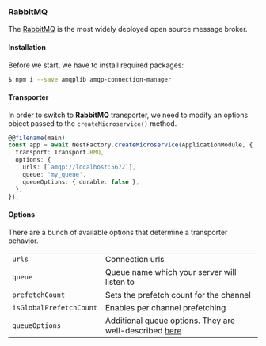 ### RabbitMQ

The [RabbitMQ](https://www.rabbitmq.com/) is the most widely deployed open source message broker.

#### Installation

Before we start, we have to install required packages:

```bash
$ npm i --save amqplib amqp-connection-manager
```

#### Transporter

In order to switch to **RabbitMQ** transporter, we need to modify an options object passed to the `createMicroservice()` method.

```typescript
@@filename(main)
const app = await NestFactory.createMicroservice(ApplicationModule, {
  transport: Transport.RMQ,
  options: {
    urls: [`amqp://localhost:5672`],
    queue: 'my_queue',
    queueOptions: { durable: false },
  },
});
```

#### Options

There are a bunch of available options that determine a transporter behavior.

<table>
  <tr>
    <td><code>urls</code></td>
    <td>Connection urls</td>
  </tr>
  <tr>
    <td><code>queue</code></td>
    <td>Queue name which your server will listen to</td>
  </tr>
  <tr>
    <td><code>prefetchCount</code></td>
    <td>Sets the prefetch count for the channel</td>
  </tr>
  <tr>
    <td><code>isGlobalPrefetchCount</code></td>
    <td>Enables per channel prefetching</td>
  </tr>
  <tr>
    <td><code>queueOptions</code></td>
    <td>Additional queue options. They are well-described <a href="https://www.squaremobius.net/amqp.node/channel_api.html#assertQueue"
        target="blank">here</a></td>
  </tr>
</table>
